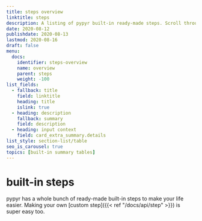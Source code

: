 ```yaml
---
title: steps overview
linktitle: steps
description: A listing of pypyr built-in ready-made steps. Scroll through all pypyr's built-in steps here.
date: 2020-08-12
publishdate: 2020-08-13
lastmod: 2020-08-16
draft: false
menu:
  docs:
    identifier: steps-overview
    name: overview
    parent: steps
    weight: -100
list_fields:
  - fallback: title
    field: linktitle
    heading: title
    islink: true
  - heading: description
    fallback: summary
    field: description
  - heading: input context
    field: card_extra_summary.details
list_style: section-list/table
seo_is_carousel: true
topics: [built-in summary tables]
---
```

# built-in steps
pypyr has a whole bunch of ready-made built-in steps to make your life easier.
Making your own [custom step]({{< ref "/docs/api/step" >}}) is super easy too.
